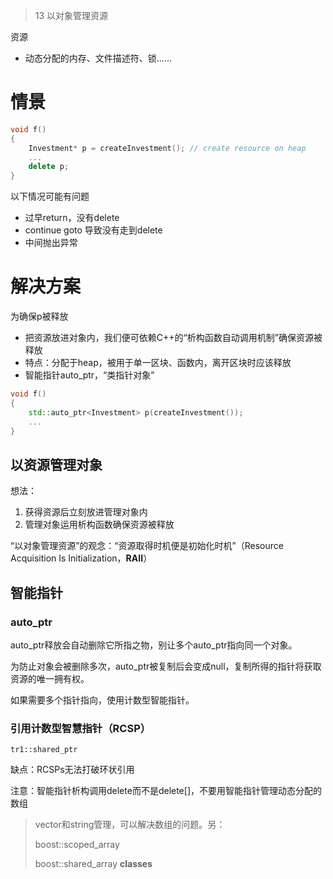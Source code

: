 > 13 以对象管理资源

资源

- 动态分配的内存、文件描述符、锁……

# 情景

```c++
void f()
{
    Investment* p = createInvestment(); // create resource on heap
    ...
    delete p;
}
```

以下情况可能有问题

- 过早return，没有delete
- continue goto 导致没有走到delete
- 中间抛出异常

# 解决方案

为确保p被释放

- 把资源放进对象内，我们便可依赖C++的“析构函数自动调用机制”确保资源被释放
- 特点：分配于heap，被用于单一区块、函数内，离开区块时应该释放
- 智能指针auto_ptr，“类指针对象”

```c++
void f()
{
    std::auto_ptr<Investment> p(createInvestment());
    ...
}
```

## 以资源管理对象

想法：

1. 获得资源后立刻放进管理对象内
2. 管理对象运用析构函数确保资源被释放

“以对象管理资源”的观念：“资源取得时机便是初始化时机”（Resource Acquisition Is Initialization，**RAII**）

## 智能指针

### auto_ptr

auto_ptr释放会自动删除它所指之物，别让多个auto_ptr指向同一个对象。

为防止对象会被删除多次，auto_ptr被复制后会变成null，复制所得的指针将获取资源的唯一拥有权。

如果需要多个指针指向，使用计数型智能指针。

### 引用计数型智慧指针（RCSP）

`tr1::shared_ptr`

缺点：RCSPs无法打破环状引用

注意：智能指针析构调用delete而不是delete[]，不要用智能指针管理动态分配的数组

> vector和string管理，可以解决数组的问题。另：
>
> boost::scoped_array
>
> boost::shared_array **classes**

